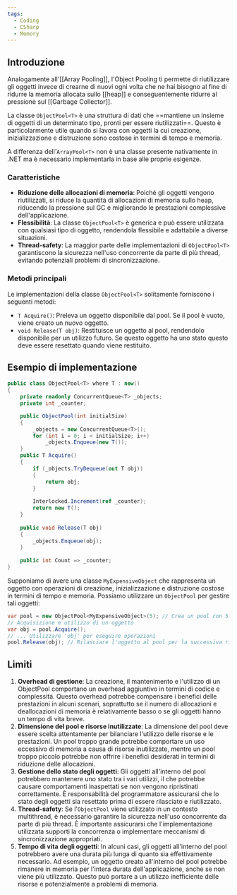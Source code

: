 ```yaml
---
tags:
  - Coding
  - CSharp
  - Memory
---
```



## Introduzione

Analogamente all'[[Array Pooling]], l'Object Pooling ti permette di riutilizzare gli oggetti invece di crearne di nuovi ogni volta che ne hai bisogno al fine di ridurre la memoria allocata sullo [[heap]] e conseguentemente ridurre al pressione sul [[Garbage Collector]].

La classe `ObjectPool<T>` è una struttura di dati che ==mantiene un insieme di oggetti di un determinato tipo, pronti per essere riutilizzati==. Questo è particolarmente utile quando si lavora con oggetti la cui creazione, inizializzazione e distruzione sono costose in termini di tempo e memoria.

A differenza dell'`ArrayPool<T>` non è una classe presente nativamente in .NET ma è necessario implementarla in base alle proprie esigenze.

### Caratteristiche
- **Riduzione delle allocazioni di memoria**: Poiché gli oggetti vengono riutilizzati, si riduce la quantità di allocazioni di memoria sullo heap, riducendo la pressione sul GC e migliorando le prestazioni complessive dell'applicazione.
- **Flessibilità**: La classe `ObjectPool<T>` è generica e può essere utilizzata con qualsiasi tipo di oggetto, rendendola flessibile e adattabile a diverse situazioni.
- **Thread-safety**: La maggior parte delle implementazioni di `ObjectPool<T>` garantiscono la sicurezza nell'uso concorrente da parte di più thread, evitando potenziali problemi di sincronizzazione.

### Metodi principali

Le implementazioni della classe `ObjectPool<T>` solitamente forniscono i seguenti metodi:
-   `T Acquire()`: Preleva un oggetto disponibile dal pool. Se il pool è vuoto, viene creato un nuovo oggetto.
-   `void Release(T obj)`: Restituisce un oggetto al pool, rendendolo disponibile per un utilizzo futuro. Se questo oggetto ha uno stato questo deve essere resettato quando viene restituito.

## Esempio di implementazione
```csharp
public class ObjectPool<T> where T : new()
{
    private readonly ConcurrentQueue<T> _objects;
    private int _counter;

    public ObjectPool(int initialSize)
    {
        _objects = new ConcurrentQueue<T>();
        for (int i = 0; i < initialSize; i++)
	        _objects.Enqueue(new T());
	}
	public T Acquire()
	{
	    if (_objects.TryDequeue(out T obj))
	    {
	        return obj;
	    }
	
	    Interlocked.Increment(ref _counter);
	    return new T();
	}
	
	public void Release(T obj)
	{
	    _objects.Enqueue(obj);
	}
	
	public int Count => _counter;
}
```
Supponiamo di avere una classe `MyExpensiveObject` che rappresenta un oggetto con operazioni di creazione, inizializzazione e distruzione costose in termini di tempo e memoria. Possiamo utilizzare un `ObjectPool` per gestire tali oggetti:
```csharp
var pool = new ObjectPool<MyExpensiveObject>(5); // Crea un pool con 5 oggetti iniziali
// Acquisizione e utilizzo di un oggetto
var obj = pool.Acquire();
// ... Utilizzare 'obj' per eseguire operazioni
pool.Release(obj); // Rilasciare l'oggetto al pool per la successiva riutilizzazione
```

## Limiti

1. **Overhead di gestione**: La creazione, il mantenimento e l'utilizzo di un ObjectPool comportano un overhead aggiuntivo in termini di codice e complessità. Questo overhead potrebbe compensare i benefici delle prestazioni in alcuni scenari, soprattutto se il numero di allocazioni e deallocazioni di memoria è relativamente basso o se gli oggetti hanno un tempo di vita breve.
2. **Dimensione del pool e risorse inutilizzate**: La dimensione del pool deve essere scelta attentamente per bilanciare l'utilizzo delle risorse e le prestazioni. Un pool troppo grande potrebbe comportare un uso eccessivo di memoria a causa di risorse inutilizzate, mentre un pool troppo piccolo potrebbe non offrire i benefici desiderati in termini di riduzione delle allocazioni.
3. **Gestione dello stato degli oggetti**: Gli oggetti all'interno del pool potrebbero mantenere uno stato tra i vari utilizzi, il che potrebbe causare comportamenti inaspettati se non vengono ripristinati correttamente. È responsabilità del programmatore assicurarsi che lo stato degli oggetti sia resettato prima di essere rilasciato e riutilizzato.
4. **Thread-safety**: Se l'`ObjectPool` viene utilizzato in un contesto multithread, è necessario garantire la sicurezza nell'uso concorrente da parte di più thread.  È importante assicurarsi che l'implementazione utilizzata supporti la concorrenza o implementare meccanismi di sincronizzazione appropriati.
5. **Tempo di vita degli oggetti**: In alcuni casi, gli oggetti all'interno del pool potrebbero avere una durata più lunga di quanto sia effettivamente necessario. Ad esempio, un oggetto creato all'interno del pool potrebbe rimanere in memoria per l'intera durata dell'applicazione, anche se non viene più utilizzato. Questo può portare a un utilizzo inefficiente delle risorse e potenzialmente a problemi di memoria.